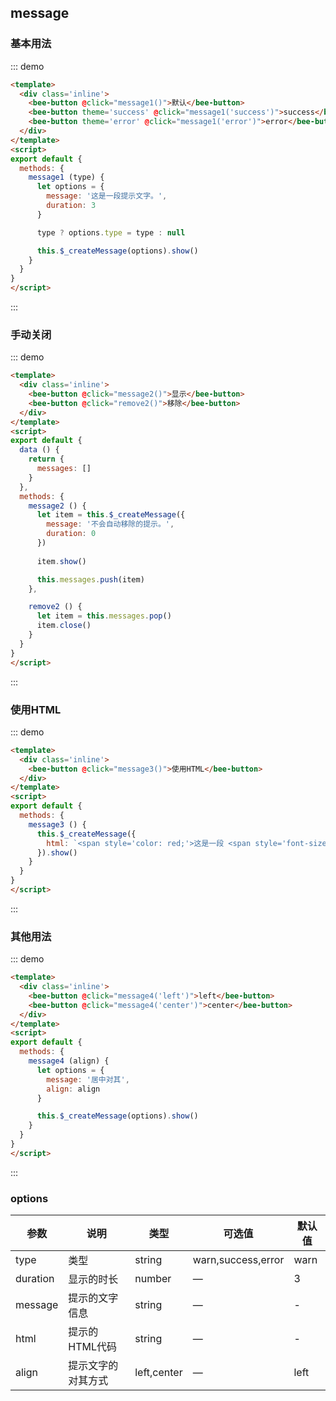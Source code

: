 <style>
.inline .btn--wp {
  margin: 0 10px 10px 0;
}
</style>
<script>
export default {
  data () {
    return {
      messages: []
    }
  },
  methods: {
    message1 (type) {
      let options = {
        message: '这是一段提示文字。',
        duration: 3
      }

      type ? options.type = type : null

      this.$_createMessage(options).show()
    },
    message2 () {
      let item = this.$_createMessage({
        message: '不会自动移除的提示。',
        duration: 0
      })
      
      item.show()
      this.messages.push(item)
    },

    remove2 () {
      let item = this.messages.pop()
      item && item.close()
    },
    message3 () {
      this.$_createMessage({
        html: `<span style='color: red;'>这是一段 <span style='font-size: 20px;'> HTML </span>提示。</span>`
      }).show()
    },
    message4 (align) {
      let options = {
        message: '居中对其',
        align: align
      }

      this.$_createMessage(options).show()
    }
  }
}
</script>

## message

### 基本用法

::: demo 
``` html
<template>
  <div class='inline'>
    <bee-button @click="message1()">默认</bee-button>
    <bee-button theme='success' @click="message1('success')">success</bee-button>
    <bee-button theme='error' @click="message1('error')">error</bee-button>
  </div>
</template>
<script>
export default {
  methods: {
    message1 (type) {
      let options = {
        message: '这是一段提示文字。',
        duration: 3
      }

      type ? options.type = type : null

      this.$_createMessage(options).show()
    }
  }
}
</script>
```
:::

### 手动关闭

::: demo 
``` html
<template>
  <div class='inline'>
    <bee-button @click="message2()">显示</bee-button>
    <bee-button @click="remove2()">移除</bee-button>
  </div>
</template>
<script>
export default {
  data () {
    return {
      messages: []
    }
  },
  methods: {
    message2 () {
      let item = this.$_createMessage({
        message: '不会自动移除的提示。',
        duration: 0
      })
      
      item.show()

      this.messages.push(item)
    },

    remove2 () {
      let item = this.messages.pop()
      item.close()
    }
  }
}
</script>
```
:::

### 使用HTML

::: demo 
``` html
<template>
  <div class='inline'>
    <bee-button @click="message3()">使用HTML</bee-button>
  </div>
</template>
<script>
export default {
  methods: {
    message3 () {
      this.$_createMessage({
        html: `<span style='color: red;'>这是一段 <span style='font-size: 20px;'> HTML </span>提示。</span>`
      }).show()
    }
  }
}
</script>
```
:::

### 其他用法

::: demo 
``` html
<template>
  <div class='inline'>
    <bee-button @click="message4('left')">left</bee-button>
    <bee-button @click="message4('center')">center</bee-button>
  </div>
</template>
<script>
export default {
  methods: {
    message4 (align) {
      let options = {
        message: '居中对其',
        align: align
      }

      this.$_createMessage(options).show()
    }
  }
}
</script>
```
:::


### options

|参数|说明|类型|可选值|默认值|
|---|---|---|---|---|
|type|类型|string|warn,success,error|warn|
|duration|显示的时长|number|—|3|
|message|提示的文字信息|string|—|-|
|html|提示的HTML代码|string|—|-|
|align|提示文字的对其方式|left,center|—|left|
